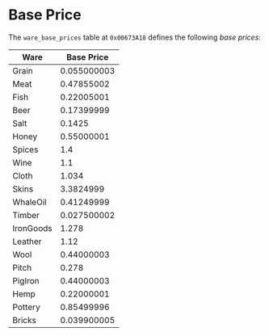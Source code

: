 # Base Price
The `ware_base_prices` table at `0x00673A18` defines the following *base prices*:

|Ware|Base Price|
|-|-|
|Grain|0.055000003|
|Meat|0.47855002|
|Fish|0.22005001|
|Beer|0.17399999|
|Salt|0.1425|
|Honey|0.55000001|
|Spices|1.4|
|Wine|1.1|
|Cloth|1.034|
|Skins|3.3824999|
|WhaleOil|0.41249999|
|Timber|0.027500002|
|IronGoods|1.278|
|Leather|1.12|
|Wool|0.44000003|
|Pitch|0.278|
|PigIron|0.44000003|
|Hemp|0.22000001|
|Pottery|0.85499996|
|Bricks|0.039900005|
